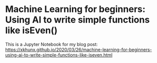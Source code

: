 # Machine Learning for beginners: Using AI to write simple functions like isEven()

This is a Jupyter Notebook for my blog post: https://xkhunx.github.io/2020/03/26/machine-learning-for-beginners-using-ai-to-write-simple-functions-like-iseven.html
